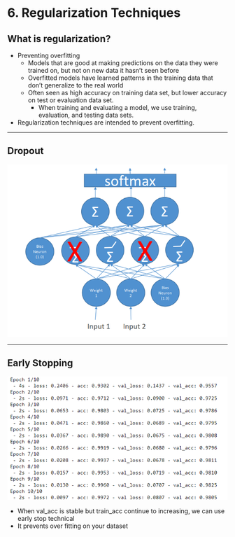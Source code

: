 # 6. Regularization Techniques

## What is regularization?

- Preventing overfitting
    - Models that are good at making predictions on the data they were trained on, but not on new data it hasn’t seen before
    - Overfitted models have learned patterns in the training data that don’t generalize to the real world
    - Often seen as high accuracy on training data set, but lower accuracy on test or evaluation data set.
        - When training and evaluating a model, we use training, evaluation, and testing data sets.
- Regularization techniques are intended to prevent overfitting.

---

## Dropout

![6%20Regularization%20Techniques%20d7acbc6d923a44a18667259c5d463408/Untitled.png](6%20Regularization%20Techniques%20d7acbc6d923a44a18667259c5d463408/Untitled.png)

---

## Early Stopping

![6%20Regularization%20Techniques%20d7acbc6d923a44a18667259c5d463408/Untitled%201.png](6%20Regularization%20Techniques%20d7acbc6d923a44a18667259c5d463408/Untitled%201.png)

- When val_acc is stable but train_acc continue to increasing, we can use early stop technical
- It prevents over fitting on your dataset